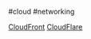 #cloud #networking 


[CloudFront](Cloud%20Computing/AWS/Networking/CloudFront.md)
[CloudFlare](Cyber%20Operations/Operation%20Tools/CloudFlare.md)
